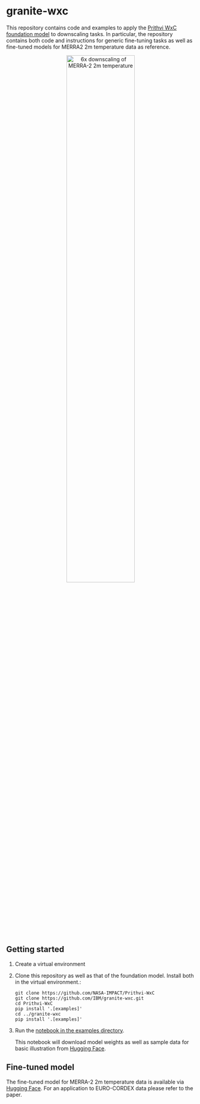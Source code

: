 # granite-wxc

This repository contains code and examples to apply the [Prithvi WxC foundation model](https://github.com/NASA-IMPACT/Prithvi-WxC) to downscaling tasks. In particular, the repository contains both code and instructions for generic fine-tuning tasks as well as fine-tuned models for MERRA2 2m temperature data as reference.

<p align="center">
<img src="downscaling_T2M_coolwarm_animated.gif" alt="6x downscaling of MERRA-2 2m temperature" width="60%"/>
</p>

## Getting started

1. Create a virtual environment
2. Clone this repository as well as that of the foundation model. Install both in the virtual environment.:
   ```
   git clone https://github.com/NASA-IMPACT/Prithvi-WxC
   git clone https://github.com/IBM/granite-wxc.git
   cd Prithvi-WxC
   pip install '.[examples]'
   cd ../granite-wxc
   pip install '.[examples]'
   ```
3. Run the [notebook in the examples directory](examples/granitewxc_downscaling/notebooks/granitewxc_downscaling_inference.ipynb).

   This notebook will download model weights as well as sample data for basic illustration from [Hugging Face](https://huggingface.co/ibm-granite/granite-geospatial-wxc-downscaling).

## Fine-tuned model

The fine-tuned model for MERRA-2 2m temperature data is available via [Hugging Face](https://huggingface.co/ibm-granite/granite-geospatial-wxc-downscaling). For an application to EURO-CORDEX data please refer to the paper.
